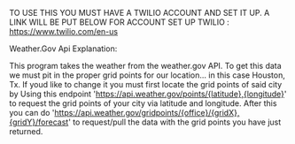 TO USE THIS YOU MUST HAVE A TWILIO ACCOUNT AND SET IT UP. A LINK WILL BE PUT BELOW FOR ACCOUNT SET UP
TWILIO : https://www.twilio.com/en-us


Weather.Gov Api Explanation:

  This program takes the weather from the weather.gov API. To get this data we must pit in the proper grid points for our location... in this case Houston, Tx.
If youd like to change it you must first locate the grid points of said city by Using this endpoint 'https://api.weather.gov/points/{latitude},{longitude}' to request the grid points of your city via latitude and longitude. 
After this you can do 'https://api.weather.gov/gridpoints/{office}/{gridX},{gridY}/forecast' to request/pull the data with the grid points you have just returned. 
